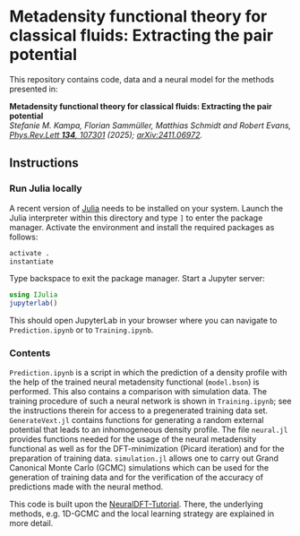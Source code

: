 # Metadensity functional theory for classical fluids: Extracting the pair potential

This repository contains code, data and a neural model for the methods presented in:

**Metadensity functional theory for classical fluids: Extracting the pair potential**  
*Stefanie M. Kampa, Florian Sammüller, Matthias Schmidt and Robert Evans, [Phys.Rev.Lett **134**, 107301](https://journals.aps.org/prl/abstract/10.1103/PhysRevLett.134.107301) (2025); [arXiv:2411.06972](https://arxiv.org/abs/2411.06972).*


## Instructions

### Run Julia locally 

A recent version of [Julia](https://julialang.org/downloads/) needs to be installed on your system.
Launch the Julia interpreter within this directory and type `]` to enter the package manager.
Activate the environment and install the required packages as follows:

```julia
activate .
instantiate
```

Type backspace to exit the package manager.
Start a Jupyter server:

```julia
using IJulia
jupyterlab()
```

This should open JupyterLab in your browser where you can navigate to `Prediction.ipynb` or to `Training.ipynb`.

### Contents

`Prediction.ipynb` is a script in which the prediction of a density profile with the help of the trained neural metadensity functional (`model.bson`) is performed. This also contains a comparison with simulation data. 
The training procedure of such a neural network is shown in `Training.ipynb`; see the instructions therein for access to a pregenerated training data set. `GenerateVext.jl` contains functions for generating a random external potential that leads to an inhomogeneous density profile. The file `neural.jl` provides functions needed for the usage of the neural metadensity functional as well as for the DFT-minimization (Picard iteration) and for the preparation of training data. `simulation.jl` allows one to carry out Grand Canonical Monte Carlo (GCMC) simulations which can be used for the generation of training data and for the verification of the accuracy of predictions made with the neural method. 

This code is built upon the [NeuralDFT-Tutorial](https://github.com/sfalmo/NeuralDFT-Tutorial). There, the underlying methods, e.g. 1D-GCMC and the local learning strategy are explained in more detail. 
